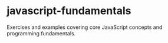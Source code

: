 # javascript-fundamentals
Exercises and examples covering core JavaScript concepts and programming fundamentals.
